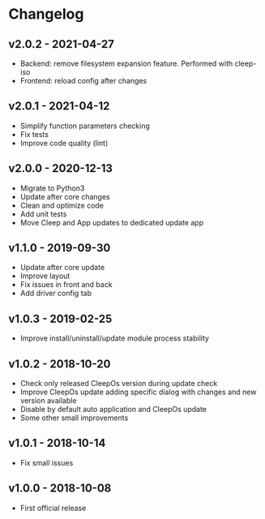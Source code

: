 # Changelog

## v2.0.2 - 2021-04-27

* Backend: remove filesystem expansion feature. Performed with cleep-iso
* Frontend: reload config after changes

## v2.0.1 - 2021-04-12

* Simplify function parameters checking
* Fix tests
* Improve code quality (lint)

## v2.0.0 - 2020-12-13

* Migrate to Python3
* Update after core changes
* Clean and optimize code
* Add unit tests
* Move Cleep and App updates to dedicated update app

## v1.1.0 - 2019-09-30

* Update after core update
* Improve layout
* Fix issues in front and back
* Add driver config tab

## v1.0.3 - 2019-02-25

* Improve install/uninstall/update module process stability

## v1.0.2 - 2018-10-20

* Check only released CleepOs version during update check
* Improve CleepOs update adding specific dialog with changes and new version available
* Disable by default auto application and CleepOs update
* Some other small improvements

## v1.0.1 - 2018-10-14

* Fix small issues

## v1.0.0 - 2018-10-08

* First official release

